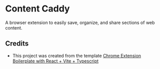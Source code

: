 # Content Caddy

A browser extension to easily save, organize, and share sections of web content.

## Credits

- This project was created from the template [Chrome Extension Boilerplate with React + Vite + Typescript](https://github.com/Jonghakseo/chrome-extension-boilerplate-react-vite)
